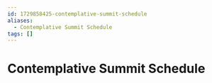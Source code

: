 ```yaml
---
id: 1729858425-contemplative-summit-schedule
aliases:
  - Contemplative Summit Schedule
tags: []
---
```


# Contemplative Summit Schedule
